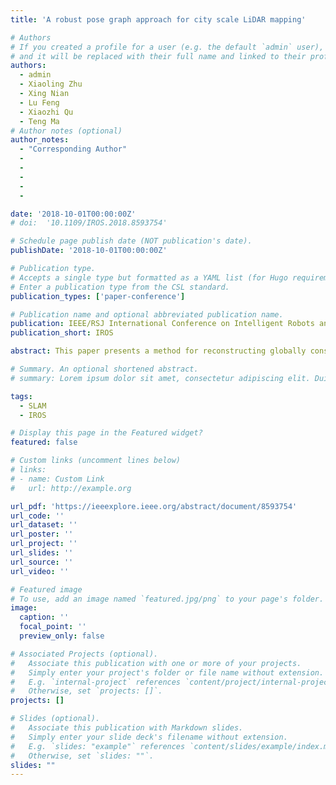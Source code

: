 ```yaml
---
title: 'A robust pose graph approach for city scale LiDAR mapping'

# Authors
# If you created a profile for a user (e.g. the default `admin` user), write the username (folder name) here
# and it will be replaced with their full name and linked to their profile.
authors:
  - admin
  - Xiaoling Zhu
  - Xing Nian
  - Lu Feng
  - Xiaozhi Qu
  - Teng Ma
# Author notes (optional)
author_notes:
  - "Corresponding Author"
  - 
  - 
  - 
  - 
  - 

date: '2018-10-01T00:00:00Z'
# doi:  '10.1109/IROS.2018.8593754'

# Schedule page publish date (NOT publication's date).
publishDate: '2018-10-01T00:00:00Z'

# Publication type.
# Accepts a single type but formatted as a YAML list (for Hugo requirements).
# Enter a publication type from the CSL standard.
publication_types: ['paper-conference']

# Publication name and optional abbreviated publication name.
publication: IEEE/RSJ International Conference on Intelligent Robots and Systems
publication_short: IROS

abstract: This paper presents a method for reconstructing globally consistent 3D High-Definition (HD) maps at city scale. Current approaches for eliminating cumulative drift are mainly based on the pose graph optimization under the constraint of scan-matching factors. The misaligned edges in the graph may have negative impacts on the results. To address this problem and further handle inconsistency caused by multi-task acquisitions in urban environments, we introduce a refined structure of the factor graph considering systematical initialization bias, where the scan-matching factors are twice validated through a novel classifier and a robust optimization strategy. In addition, we incorporate a multi-hypothesis extended Kalman filter (MH-EKF) to remove dynamic objects. Quantitative experimental results demonstrate that the proposed method outperforms state-of-the-art techniques in terms of map quality.

# Summary. An optional shortened abstract.
# summary: Lorem ipsum dolor sit amet, consectetur adipiscing elit. Duis posuere tellus ac convallis placerat. Proin tincidunt magna sed ex sollicitudin condimentum.

tags:
  - SLAM
  - IROS

# Display this page in the Featured widget?
featured: false

# Custom links (uncomment lines below)
# links:
# - name: Custom Link
#   url: http://example.org

url_pdf: 'https://ieeexplore.ieee.org/abstract/document/8593754'
url_code: ''
url_dataset: ''
url_poster: ''
url_project: ''
url_slides: ''
url_source: ''
url_video: ''

# Featured image
# To use, add an image named `featured.jpg/png` to your page's folder.
image:
  caption: ''
  focal_point: ''
  preview_only: false

# Associated Projects (optional).
#   Associate this publication with one or more of your projects.
#   Simply enter your project's folder or file name without extension.
#   E.g. `internal-project` references `content/project/internal-project/index.md`.
#   Otherwise, set `projects: []`.
projects: []

# Slides (optional).
#   Associate this publication with Markdown slides.
#   Simply enter your slide deck's filename without extension.
#   E.g. `slides: "example"` references `content/slides/example/index.md`.
#   Otherwise, set `slides: ""`.
slides: ""
---
```

